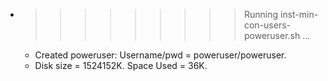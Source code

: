 * >>>>>>>>> Running inst-min-con-users-poweruser.sh ...
  * Created poweruser: Username/pwd = poweruser/poweruser.
  * Disk size = 1524152K. Space Used = 36K.
